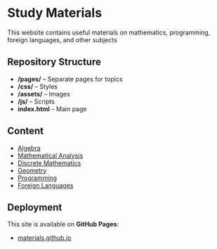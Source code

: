 # Study Materials

This website contains useful materials on mathematics, programming, foreign languages, and other subjects

## Repository Structure
- **/pages/** – Separate pages for topics  
- **/css/** – Styles  
- **/assets/** – Images  
- **/js/** – Scripts  
- **index.html** – Main page  

## Content
- [Algebra](./pages/algebra.html)  
- [Mathematical Analysis](./pages/math_analysis.html)  
- [Discrete Mathematics](./pages/discrete_math.html)  
- [Geometry](./pages/geometry.html)  
- [Programming](./pages/programming.html)  
- [Foreign Languages](./pages/languages.html)  

## Deployment
This site is available on **GitHub Pages**:  
- [materials.github.io](https://Ganesha1967.github.io/materials)
